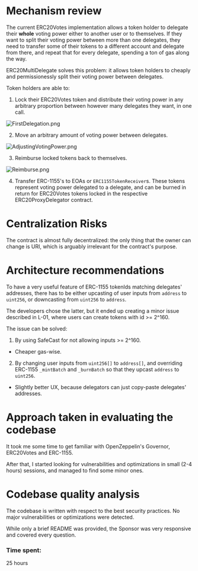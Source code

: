 # Mechanism review

The current ERC20Votes implementation allows a token holder to delegate their **whole** voting power either to another user or to themselves. If they want to split their voting power between more than one delegates, they need to transfer some of their tokens to a different account and delegate from there, and repeat that for every delegate, spending a ton of gas along the way.

ERC20MultiDelegate solves this problem: it allows token holders to cheaply and permissionessly split their voting power between delegates.

Token holders are able to:

1. Lock their ERC20Votes token and distribute their voting power in any arbitrary proportion between however many delegates they want, in one call.

![FirstDelegation.png](https://user-images.githubusercontent.com/85546446/274298514-fdd64e2e-b134-4277-96f1-390a5c6e183e.png)

2. Move an arbitrary amount of voting power between delegates.

![AdjustingVotingPower.png](https://user-images.githubusercontent.com/85546446/274232660-49951268-f897-4522-a739-386488a79947.png)

3. Reimburse locked tokens back to themselves.

![Reimburse.png](https://user-images.githubusercontent.com/85546446/274232768-bc27ffe8-8d98-4fd1-826f-d9ae0ab96dfc.png)

4. Transfer ERC-1155's to EOAs or `ERC1155TokenReceiver`s. These tokens represent voting power delegated to a delegate, and can be burned in return for ERC20Votes tokens locked in the respective ERC20ProxyDelegator contract.

# Centralization Risks

The contract is almost fully decentralized: the only thing that the owner can change is URI, which is arguably irrelevant for the contract's purpose.

# Architecture recommendations

To have a very useful feature of ERC-1155 tokenIds matching delegates' addresses, there has to be either upcasting of user inputs from `address` to `uint256`, or downcasting from `uint256` to `address`. 

The developers chose the latter, but it ended up creating a minor issue described in L-01, where users can create tokens with id >= 2^160. 

The issue can be solved:

1. By using SafeCast for not allowing inputs >= 2^160.

- Cheaper gas-wise.

2. By changing user inputs from `uint256[]` to `address[]`, and overriding ERC-1155 `_mintBatch` and `_burnBatch` so that they upcast `address` to `uint256`. 

- Slightly better UX, because delegators can just copy-paste delegates' addresses.

# Approach taken in evaluating the codebase

It took me some time to get familiar with OpenZeppelin's Governor, ERC20Votes and ERC-1155.

After that, I started looking for vulnerabilities and optimizations in small (2-4 hours) sessions, and managed to find some minor ones.

# Codebase quality analysis

The codebase is written with respect to the best security practices. No major vulnerabilities or optimizations were detected. 

While only a brief README was provided, the Sponsor was very responsive and covered every question.






### Time spent:
25 hours